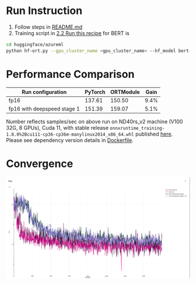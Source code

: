 # Run Instruction
1. Follow steps in [README.md](README.md)
2. Training script in [2.2 Run this recipe](README.md#2.2-Run-this-recipe) for BERT is
```bash
cd huggingface/azureml
python hf-ort.py --gpu_cluster_name <gpu_cluster_name> --hf_model bert-large --run_config ort
```

# Performance Comparison
| Run configuration           | PyTorch | ORTModule | Gain  |
| -----------------           | ------- | --------- | ----- |
| fp16                        | 137.61  | 150.50    |  9.4% |
| fp16 with deepspeed stage 1 | 151.39  | 159.07    |  5.1% |

Number reflects samples/sec on above run on ND40rs_v2 machine (V100 32G, 8 GPUs), Cuda 11, with stable release `onnxruntime_training-1.8.0%2Bcu111-cp36-cp36m-manylinux2014_x86_64.whl` published [here](https://onnxruntimepackages.z14.web.core.windows.net/onnxruntime_stable_cu111.html). Please see dependency version details in [Dockerfile](docker/Dockerfile).

# Convergence
![Loss](loss_curve/bert.png)